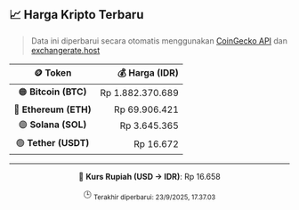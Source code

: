 

<!-- HARGA_KRIPTO -->
## 📈 Harga Kripto Terbaru

> Data ini diperbarui secara otomatis menggunakan [CoinGecko API](https://www.coingecko.com/) dan [exchangerate.host](https://exchangerate.host/)

<div align="center">

| 🪙 Token | 💰 Harga (IDR) |
|:------:|---------------:|
| 🟠 **Bitcoin (BTC)**   | Rp 1.882.370.689 |
| 🔵 **Ethereum (ETH)**  | Rp 69.906.421 |
| 🟣 **Solana (SOL)**    | Rp 3.645.365 |
| 🟢 **Tether (USDT)**   | Rp 16.672 |

---

💱 **Kurs Rupiah (USD → IDR)**: Rp 16.658

🕒 <sub>Terakhir diperbarui: 23/9/2025, 17.37.03</sub>

</div>
<!-- /HARGA_KRIPTO -->